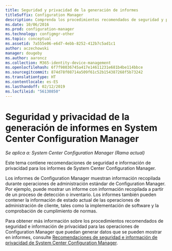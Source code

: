 ```yaml
---
title: Seguridad y privacidad de la generación de informes
titleSuffix: Configuration Manager
description: Comprenda los procedimientos recomendados de seguridad y privacidad al usar la funcionalidad de informes en Configuration Manager.
ms.date: 10/06/2016
ms.prod: configuration-manager
ms.technology: configmgr-other
ms.topic: conceptual
ms.assetid: 7a555e06-e6d7-4ebb-8252-412b7c5ad1c1
author: aczechowski
manager: dougeby
ms.author: aaroncz
ms.collection: M365-identity-device-management
ms.openlocfilehash: 6f7f98036745a417e14611231e681b4be114bbce
ms.sourcegitcommit: 874d78f08714a509f61c52b154387268f5b73242
ms.translationtype: HT
ms.contentlocale: es-ES
ms.lasthandoff: 02/12/2019
ms.locfileid: "56130850"
---
```

# <a name="security-and-privacy-for-reporting-in-system-center-configuration-manager"></a>Seguridad y privacidad de la generación de informes en System Center Configuration Manager

*Se aplica a: System Center Configuration Manager (Rama actual)*

Este tema contiene recomendaciones de seguridad e información de privacidad para los informes de System Center Configuration Manager.  

 Los informes de Configuration Manager muestran información recopilada durante operaciones de administración estándar de Configuration Manager. Por ejemplo, puede mostrar un informe con información recopilada a partir de un proceso de detección o inventario. Los informes también pueden contener la información de estado actual de las operaciones de administración de cliente, tales como la implementación de software y la comprobación de cumplimiento de normas.  

 Para obtener más información sobre los procedimientos recomendados de seguridad e información de privacidad para las operaciones de Configuration Manager que puedan generar datos que se pueden mostrar en informes, consulte [Recomendaciones de seguridad e información de privacidad de System Center Configuration Manager](../../plan-design/security/security-best-practices-and-privacy-information.md).  
